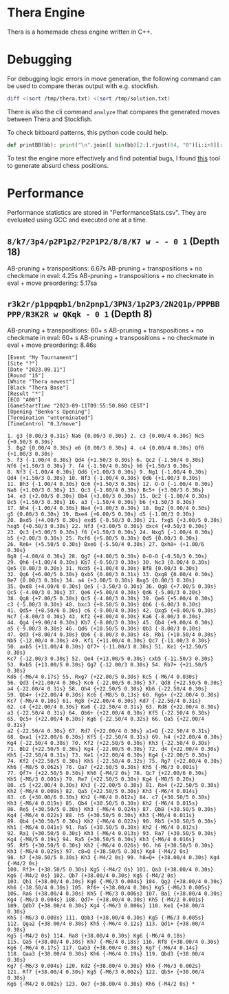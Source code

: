 # Thera Engine
Thera is a homemade chess engine written in C++.


# Debugging
For debugging logic errors in move generation, the following command can be used to compare theras output with e.g. stockfish.

``` bash
diff <(sort /tmp/thera.txt) <(sort /tmp/solution.txt)
```

There is also the cli command `analyze` that compares the generated moves between Thera and Stockfish.

To check bitboard patterns, this python code could help.

``` python
def printBB(bb): print("\n".join([ bin(bb)[2:].rjust(64, "0")[i:i+8][::-1] for i in range(0, 64, 8)]))
```

To test the engine more effectively and find potential bugs, I found [this](http://bernd.bplaced.net/fengenerator/fengenerator.html) tool to generate absurd chess positions.


# Performance
Performance statistics are stored in "PerformanceStats.csv". They are eveluated using GCC and executed one at a time.

## `8/k7/3p4/p2P1p2/P2P1P2/8/8/K7 w - - 0 1` (Depth 18)
AB-pruning + transpositions: 6.67s
AB-pruning + transpositions + no checkmate in eval: 4.25s
AB-pruning + transpositions + no checkmate in eval + move preordering: 5.17sa

## `r3k2r/p1ppqpb1/bn2pnp1/3PN3/1p2P3/2N2Q1p/PPPBBPPP/R3K2R w QKqk - 0 1` (Depth 8)
AB-pruning + transpositions: 60+ s
AB-pruning + transpositions + no checkmate in eval: 60+ s
AB-pruning + transpositions + no checkmate in eval + move preordering: 8.46s

```pgn
[Event "My Tournament"]
[Site "?"]
[Date "2023.09.11"]
[Round "15"]
[White "Thera newest"]
[Black "Thera Base"]
[Result "*"]
[ECO "A00"]
[GameStartTime "2023-09-11T09:55:50.860 CEST"]
[Opening "Benko's Opening"]
[Termination "unterminated"]
[TimeControl "0.3/move"]

1. g3 {0.00/3 0.31s} Na6 {0.00/3 0.30s} 2. c3 {0.00/4 0.30s} Nc5 {+0.50/3 0.30s}
3. Bg2 {0.00/4 0.30s} e6 {0.00/3 0.30s} 4. c4 {0.00/4 0.30s} Qf6 {+1.00/3 0.30s}
5. f3 {-1.00/4 0.30s} Qd4 {+1.50/3 0.30s} 6. Qc2 {-1.50/4 0.30s}
Nf6 {+1.50/3 0.30s} 7. f4 {-1.50/4 0.30s} h6 {+1.50/3 0.30s}
8. Nf3 {-1.00/4 0.30s} Qd6 {+1.00/3 0.30s} 9. Ng1 {-1.00/4 0.30s}
Qd4 {+1.50/3 0.30s} 10. Nf3 {-1.00/4 0.30s} Qd6 {+1.00/3 0.30s}
11. Bh3 {-1.00/4 0.30s} Qc6 {+1.50/3 0.30s} 12. O-O {-1.00/4 0.30s}
Na6 {+1.00/3 0.30s} 13. Qc3 {-1.00/4 0.30s} Bc5+ {+3.00/3 0.30s}
14. e3 {+2.00/5 0.30s} Bb4 {+3.00/3 0.30s} 15. Qc2 {-1.00/4 0.30s}
Bc5 {+1.50/3 0.30s} 16. a3 {-1.50/4 0.30s} b6 {+1.50/3 0.30s}
17. Nh4 {-1.00/4 0.30s} Ne4 {+1.00/3 0.30s} 18. Bg2 {0.00/4 0.30s}
g5 {0.00/3 0.30s} 19. Bxe4 {+6.00/5 0.30s} d5 {-1.00/3 0.30s}
20. Bxd5 {+4.00/5 0.30s} exd5 {-0.50/3 0.30s} 21. fxg5 {+3.00/5 0.30s}
hxg5 {+0.50/3 0.30s} 22. Nf3 {+3.00/5 0.30s} dxc4 {+0.50/3 0.30s}
23. Qc3 {+3.00/5 0.30s} f6 {+1.50/3 0.30s} 24. Nxg5 {-1.00/4 0.30s}
b5 {+2.00/3 0.30s} 25. Rxf6 {+5.00/5 0.30s} Qd5 {0.00/3 0.30s}
26. Re6+ {+5.50/5 0.30s} Bxe6 {-5.50/4 0.30s} 27. Qxh8+ {+1.00/6 0.30s}
Bg8 {-4.00/4 0.30s} 28. Qg7 {+4.00/5 0.30s} O-O-O {-0.50/3 0.30s}
29. Qh6 {+1.00/4 0.30s} Kb7 {-0.50/3 0.30s} 30. Nc3 {0.00/4 0.30s}
Qe5 {0.00/3 0.30s} 31. Nxb5 {+1.00/4 0.30s} Bf8 {0.00/3 0.30s}
32. Qg6 {+6.00/5 0.30s} Qxb5 {0.00/3 0.31s} 33. Qxg8 {0.00/4 0.30s}
Be7 {0.00/3 0.30s} 34. a4 {+3.00/5 0.30s} Bxg5 {0.00/3 0.30s}
35. Qxd8 {+4.00/6 0.30s} Qe5 {-3.50/3 0.30s} 36. Qg8 {+7.00/5 0.30s}
Qc5 {-4.00/3 0.30s} 37. Qe6 {+5.00/4 0.30s} Qd6 {-5.00/3 0.30s}
38. Qg8 {+7.00/5 0.30s} Qc5 {-4.00/3 0.30s} 39. Qe6 {+5.00/4 0.30s}
c3 {-5.00/3 0.30s} 40. bxc3 {+8.50/5 0.30s} Qb6 {-6.00/3 0.30s}
41. Qd5+ {+8.50/6 0.30s} c6 {-9.00/4 0.30s} 42. Qxg5 {+8.00/6 0.30s}
Nc7 {-8.00/3 0.30s} 43. Kf2 {+8.00/4 0.30s} Ka6 {-8.00/3 0.30s}
44. Qg4 {+9.00/4 0.30s} Kb7 {-8.00/3 0.30s} 45. Qb4 {+9.00/4 0.30s}
a5 {-9.00/3 0.30s} 46. Qd6 {+10.50/5 0.30s} Qb3 {-8.00/3 0.30s}
47. Qd3 {+8.00/4 0.30s} Qb6 {-8.00/3 0.30s} 48. Rb1 {+10.50/4 0.30s}
Nb5 {-12.00/4 0.30s} 49. Kf1 {+11.00/4 0.30s} Qc7 {-11.00/3 0.30s}
50. axb5 {+11.00/4 0.30s} Qf7+ {-11.00/3 0.30s} 51. Ke1 {+12.50/5 0.30s}
Kc7 {-12.00/3 0.30s} 52. Qe4 {+13.00/5 0.30s} cxb5 {-11.50/3 0.30s}
53. Rxb5 {+13.00/5 0.30s} Qg7 {-12.00/3 0.30s} 54. Rb7+ {+21.50/5 0.30s}
Kd6 {-M6/4 0.17s} 55. Rxg7 {+22.00/5 0.30s} Kc5 {-M6/4 0.030s}
56. Qd3 {+21.00/4 0.30s} Kc6 {-22.00/5 0.30s} 57. Qd8 {+22.50/5 0.30s}
a4 {-22.00/4 0.31s} 58. Qh4 {+22.50/5 0.30s} Kb6 {-22.50/4 0.30s}
59. Qb4+ {+22.00/4 0.30s} Kc6 {-M8/5 0.13s} 60. Rg6+ {+22.00/4 0.30s}
Kc7 {-M6/4 0.10s} 61. Rg8 {+22.00/4 0.30s} Kd7 {-22.50/4 0.31s}
62. c4 {+22.00/4 0.30s} Ke6 {-22.50/4 0.31s} 63. Rd8 {+22.00/4 0.30s}
a3 {-22.50/4 0.31s} 64. Qb6+ {+22.00/4 0.30s} Kf5 {-22.50/4 0.30s}
65. Qc5+ {+22.00/4 0.30s} Kg6 {-22.50/4 0.32s} 66. Qa5 {+22.00/4 0.31s}
a2 {-22.50/4 0.30s} 67. Rd7 {+22.00/4 0.30s} a1=Q {-22.50/4 0.31s}
68. Qxa1 {+22.00/6 0.30s} Kf5 {-22.50/4 0.31s} 69. h4 {+22.00/4 0.30s}
Kg4 {-22.50/4 0.30s} 70. Kf2 {+22.50/5 0.30s} Kh3 {-22.50/4 0.30s}
71. Bb2 {+22.50/5 0.30s} Kg4 {-22.00/5 0.30s} 72. d4 {+22.00/4 0.30s}
Kh5 {-22.50/4 0.31s} 73. Ke1 {+22.00/4 0.30s} Kg4 {-22.00/5 0.30s}
74. Kf2 {+22.50/5 0.30s} Kh5 {-22.50/4 0.32s} 75. Rg7 {+22.00/4 0.30s}
Kh6 {-M8/5 0.062s} 76. Qa7 {+22.50/5 0.30s} Kh5 {-M6/3 0.001s}
77. Qf7+ {+22.50/5 0.30s} Kh6 {-M4/2 0s} 78. Qc7 {+22.00/6 0.30s}
Kh5 {-M6/3 0.001s} 79. Re7 {+22.50/5 0.30s} Kg4 {-M8/5 0.20s}
80. c5 {+22.00/4 0.30s} Kh3 {-22.00/5 0.30s} 81. Re4 {+22.50/5 0.30s}
Kh2 {-M6/4 0.009s} 82. Qa5 {+22.50/5 0.30s} Kh3 {-M6/4 0.014s}
83. c6 {+30.00/6 0.30s} Kh2 {-M6/4 0.012s} 84. c7 {+30.50/5 0.30s}
Kh3 {-M6/4 0.019s} 85. Qb4 {+30.50/5 0.30s} Kh2 {-M6/4 0.015s}
86. Re5 {+30.50/5 0.30s} Kh3 {-M6/4 0.024s} 87. Qb8 {+30.50/5 0.30s}
Kg4 {-M6/4 0.022s} 88. h5 {+30.50/5 0.30s} Kh3 {-M6/4 0.011s}
89. Qb4 {+30.50/5 0.30s} Kh2 {-M6/4 0.022s} 90. Rb5 {+30.50/5 0.30s}
Kh1 {-M6/4 0.041s} 91. Ra5 {+30.50/5 0.30s} Kh2 {-M6/4 0.012s}
92. Ra1 {+30.50/5 0.30s} Kh3 {-M6/4 0.013s} 93. Ra7 {+30.50/5 0.30s}
Kg4 {-M8/5 0.19s} 94. Ra5 {+30.50/5 0.30s} Kh3 {-M6/4 0.016s}
95. Rf5 {+30.50/5 0.30s} Kh2 {-M6/4 0.026s} 96. h6 {+30.50/5 0.30s}
Kh3 {-M6/4 0.029s} 97. c8=Q {+38.50/5 0.30s} Kg4 {-M4/2 0s}
98. h7 {+38.50/5 0.30s} Kh3 {-M4/2 0s} 99. h8=Q+ {+38.00/4 0.30s} Kg4 {-M4/2 0s}
100. Rf3+ {+38.50/5 0.30s} Kg5 {-M4/2 0s} 101. Qa3 {+38.00/4 0.30s}
Kg6 {-M4/2 0s} 102. Qb7 {+38.00/4 0.30s} Kg5 {-M4/2 0s}
103. Qh1 {+38.00/4 0.30s} Kg6 {-M6/3 0.004s} 104. Qg2 {+38.00/4 0.30s}
Kh6 {-38.50/4 0.30s} 105. Rf6+ {+38.00/4 0.30s} Kg5 {-M6/3 0.005s}
106. Ra6 {+38.00/4 0.30s} Kh5 {-M6/3 0.006s} 107. Ba1 {+38.00/4 0.30s}
Kg4 {-M6/3 0.004s} 108. Qd7+ {+38.00/4 0.30s} Kh5 {-M4/2 0.001s}
109. Qdb7 {+38.00/4 0.30s} Kg4 {-M6/3 0.006s} 110. Ke1 {+38.00/4 0.30s}
Kh5 {-M6/3 0.008s} 111. Qbb3 {+38.00/4 0.30s} Kg5 {-M6/3 0.005s}
112. Qga2 {+38.00/4 0.30s} Kh5 {-M6/4 0.12s} 113. Qd1+ {+38.00/4 0.30s}
Kg5 {-M4/2 0s} 114. Ra8 {+38.00/4 0.30s} Kg6 {-M6/4 0.18s}
115. Qa5 {+38.00/4 0.30s} Kh7 {-M6/4 0.18s} 116. Rf8 {+38.00/4 0.30s}
Kg6 {-M6/4 0.17s} 117. Qab3 {+38.00/4 0.30s} Kg7 {-M6/4 0.14s}
118. Qaa3 {+38.00/4 0.30s} Kh6 {-M6/4 0.19s} 119. Qbd3 {+38.00/4 0.30s}
Kg7 {-M6/3 0.004s} 120. Kd2 {+38.00/4 0.30s} Kh6 {-M6/3 0.002s}
121. Rf7 {+38.00/4 0.30s} Kg5 {-M6/3 0.002s} 122. Qb5+ {+38.00/4 0.30s}
Kg6 {-M4/2 0.002s} 123. Qe7 {+38.00/4 0.30s} Kh6 {-M4/2 0s} *

```